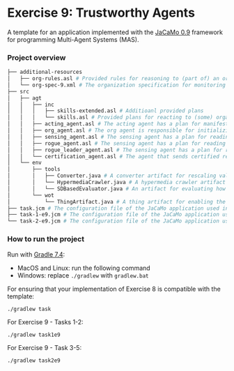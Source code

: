 # Exercise 9: Trustworthy Agents

A template for an application implemented with the [JaCaMo 0.9](http://jacamo.sourceforge.net/?page_id=40) framework for programming Multi-Agent Systems (MAS). 

### Project overview
```bash
├── additional-resources
│   ├── org-rules.asl # Provided rules for reasoning to (part of) an organization. Available in https://github.com/moise-lang/moise/blob/master/src/main/resources/asl/org-rules.asl
│   └── org-spec-9.xml # The organization specification for monitoring the temperature in the lab
├── src
│   ├── agt
│   │   ├── inc
│   │   │   ├── skills-extended.asl # Additioanl provided plans
│   │   │   └── skills.asl # Provided plans for reacting to (some) organizational events.
│   │   ├── acting_agent.asl # The acting agent has a plan for manifesting the temperature in the lab by using a robotic arm artifact
│   │   ├── org_agent.asl # The org agent is responsible for initializing and managing a temperature monitoring organization 
│   │   ├── sensing_agent.asl # The sensing agent has a plan for reading the temperature in the lab by using a weather station artifact
│   │   ├── rogue_agent.asl # The sensing agent has a plan for reading the temperature, but it is part of the Rogue team!
│   │   ├── rogue_leader_agent.asl # The sensing agent has a plan for reading the temperature, but it is the leader of the Rogues!
│   │   └── certification_agent.asl # The agent that sends certified references for temperature readers
│   └── env
│       ├── tools
│       │   ├── Converter.java # A converter artifact for rescaling values
│       │   └── HypermediaCrawler.java # A hypermedia crawler artifact for crawling a hypermedia environment starting from an entry point URL
│       │   └── SDBasedEvaluator.java # An artifact for evaluating how many standard deviations values deviate from the mean
│       └── wot
│           └── ThingArtifact.java # A thing artifact for enabling the interaction with a Thing based on a W3C Web of Things Thing Description
├── task.jcm # The configuration file of the JaCaMo application used in Exercise 8
├── task-1-e9.jcm # The configuration file of the JaCaMo application used in Exercise 9 - Task 1
└── task-2-e9.jcm # The configuration file of the JaCaMo application used in Exercise 9 - Task 2
```

### How to run the project
Run with [Gradle 7.4](https://gradle.org/): 
- MacOS and Linux: run the following command
- Windows: replace `./gradlew` with `gradlew.bat`

For ensuring that your implementation of Exercise 8 is compatible with the template:
```shell
./gradlew task
```

For Exercise 9 - Tasks 1-2:
```shell
./gradlew task1e9
```

For Exercise 9 - Task 3-5:
```shell
./gradlew task2e9
```



